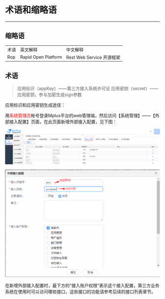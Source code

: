 # 术语和缩略语 

----------  


<h2 id="cid_0">缩略语</h2>  

<table>
<tr>
<td>术语</td><td>英文解释</td><td>中文解释</td>
</tr>
<tr>
<td>Rop</td><td>Rapid Open Platform</td><td>Rest Web Service 开源框架</td>
</tr>
</table>  


<h2 id="cid_1">术语</h2>  

> 应用标识（appKey）——第三方接入系统许可证
> 应用密钥（secret）——应用密钥，参与加密生成sign参数  

应用标识和应用密钥生成途径：  

用<font color="red">系统管理员</font>帐号登录Mplus平台的web管理端，然后访问【系统管理】——【外部接入配置】页面，在此页面新增外部接入配置，见下图：  

![外部接入配置](image/term_abbreviations-1.png)  

![外部接入配置](image/term_abbreviations-2.png)  

在新增外部接入配置时，最下方的“接入账户权限”表示这个接入配置，第三方业务系统在使用时可以访问哪些接口，这些接口的功能请参考后续的接口列表章节。  
